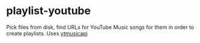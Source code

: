 # playlist-youtube

Pick files from disk, find URLs for YouTube Music songs for them in order to create playlists.
Uses [ytmusicapi]("https://github.com/sigma67/ytmusicapi")
